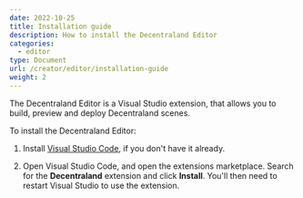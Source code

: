 ```yaml
---
date: 2022-10-25
title: Installation guide
description: How to install the Decentraland Editor
categories:
  - editor
type: Document
url: /creator/editor/installation-guide
weight: 2
---
```



The Decentraland Editor is a Visual Studio extension, that allows you to build, preview and deploy Decentraland scenes.

To install the Decentraland Editor:

1) Install [Visual Studio Code](https://code.visualstudio.com/), if you don't have it already.

2) Open Visual Studio Code, and open the extensions marketplace. Search for the **Decentraland** extension and click **Install**. You'll then need to restart Visual Studio to use the extension.
